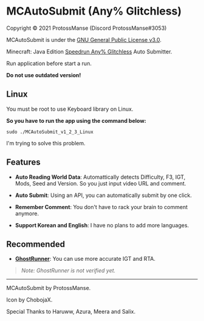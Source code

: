 # MCAutoSubmit (Any% Glitchless)

Copyright © 2021 ProtossManse (Discord ProtossManse#3053)

MCAutoSubmit is under the [GNU General Public License v3.0](https://github.com/ProtossManse/MCAutoSubmit/blob/main/LICENSE.txt).

Minecraft: Java Edition [Speedrun Any% Glitchless](https://www.speedrun.com/mc) Auto Submitter.

Run application before start a run.

**Do not use outdated version!**



## Linux

You must be root to use Keyboard library on Linux.

**So you have to run the app using the command below:**


```
sudo ./MCAutoSubmit_v1_2_3_Linux
```


I'm trying to solve this problem.


## Features

- **Auto Reading World Data**: Automattically detects Difficulty, F3, IGT, Mods, Seed and Version. So you just input video URL and comment.

- **Auto Submit**: Using an API, you can automatically submit by one click.

- **Remember Comment**: You don't have to rack your brain to comment anymore.

- **Support Korean and English**: I have no plans to add more languages.

## Recommended

- **[GhostRunner](https://github.com/RedLime/GhostRunner)**: You can use more accurate IGT and RTA. 

> *Note: GhostRunner is not verified yet.*

---

MCAutoSubmit by ProtossManse.

Icon by ChobojaX.

Special Thanks to Haruww, Azura, Meera and Salix.
